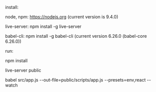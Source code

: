 install:

  node, npm: https://nodejs.org (current version is 9.4.0)

  live-server: npm install -g live-server

  babel-cli: npm install -g babel-cli (current version 6.26.0 (babel-core 6.26.0))

run:

  npm install

  live-server public

  babel src/app.js --out-file=public/scripts/app.js --presets=env,react --watch